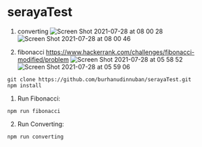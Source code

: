 # serayaTest

1. converting
![Screen Shot 2021-07-28 at 08 00 28](https://user-images.githubusercontent.com/52542094/127246750-7f52942d-7126-45db-be69-584c430bb2ae.png)
![Screen Shot 2021-07-28 at 08 00 46](https://user-images.githubusercontent.com/52542094/127246757-57f8e54f-77cd-401b-92ba-e7ea6b81febf.png)

2. fibonacci https://www.hackerrank.com/challenges/fibonacci-modified/problem
![Screen Shot 2021-07-28 at 05 58 52](https://user-images.githubusercontent.com/52542094/127246645-de7e597d-e82d-4e1e-8644-2d3d601870a2.png)
![Screen Shot 2021-07-28 at 05 59 06](https://user-images.githubusercontent.com/52542094/127246653-65233015-6221-4f8a-8c82-9b5e0006e27d.png)




```
git clone https://github.com/burhanudinnuban/serayaTest.git
npm install
```

1. Run Fibonacci:

```
npm run fibonacci
```

2. Run Converting:

```
npm run converting
```
